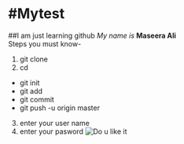 #Mytest
=======
##I am just learning github
*My name is* **Maseera Ali**  
Steps you must know-  
1. git clone <link>  
2. cd <foldername>  
* git init    
* git add <filename>
* git commit
* git push -u origin master
3. enter your user name
4. enter your pasword
![Do u like it](https://www.google.co.in/search?q=github&biw=1301&bih=673&source=lnms&tbm=isch&sa=X&ei=p4eRVI6wINiKuASKr4GQCw&ved=0CAcQ_AUoAg#facrc=_&imgdii=_&imgrc=aS8CySPnerYztM%253A%3Bh_l8duSq6YD3pM%3Bhttp%253A%252F%252Fwww.wakanda.org%252Fsites%252Fdefault%252Ffiles%252Fblog%252Fblog-github.png%3Bhttp%253A%252F%252Fwww.wakanda.org%252Fblog%252Fbe-star-github%3B580%3B230)
